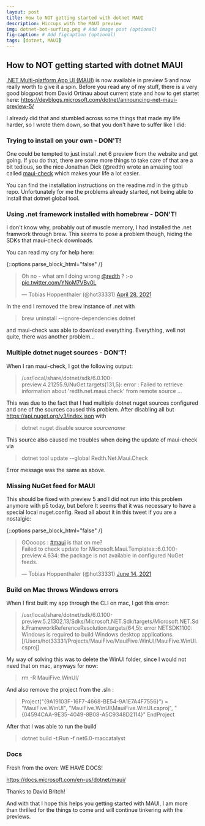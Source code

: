 ```yaml
---
layout: post
title: How to NOT getting started with dotnet MAUI
description: Hiccups with the MAUI preview
img: dotnet-bot-surfing.png # Add image post (optional)
fig-caption: # Add figcaption (optional)
tags: [dotnet, MAUI]
---
```

## How to NOT getting started with dotnet MAUI

[.NET Multi-platform App UI (MAUI)](https://github.com/dotnet/maui) is now available in preview 5 and now really worth to give it a spin. 
Before you read any of my stuff, there is a very good blogpost from David Ortinau about current state and how to get startet here:
https://devblogs.microsoft.com/dotnet/announcing-net-maui-preview-5/

I already did that and stumbled across some things that made my life harder, so I wrote them down, so that you don't have to suffer like I did:


### Trying to install on your own - DON'T!

One could be tempted to just install .net 6 preview from the website and get going. If you do that, there are some more things to take care of that are a bit tedious, so the nice Jonathan Dick (@redth) wrote an amazing tool called [maui-check](https://github.com/Redth/dotnet-maui-check) which makes your life a lot easier.

You can find the installation instructions on the readme.md in the github repo.
Unfortunately for me the problems already started, not being able to install that dotnet global tool.


### Using .net framework installed with homebrew - DON'T!

I don't know why, probably out of muscle memory, I had installed the .net framwork through brew. This seems to pose a problem though, hiding the SDKs that maui-check downloads.

You can read my cry for help here:

{::options parse_block_html="false" /}

<div class="center">

<blockquote class="twitter-tweet"><p lang="en" dir="ltr">Oh no - what am I doing wrong <a href="https://twitter.com/redth?ref_src=twsrc%5Etfw">@redth</a> ? :-o <a href="https://t.co/YNoM7VBv0L">pic.twitter.com/YNoM7VBv0L</a></p>&mdash; Tobias Hoppenthaler (@hot33331) <a href="https://twitter.com/hot33331/status/1387385922585567236?ref_src=twsrc%5Etfw">April 28, 2021</a></blockquote> <script async src="https://platform.twitter.com/widgets.js" charset="utf-8"></script>

</div>

In the end I removed the brew instance of .net with

> brew uninstall --ignore-dependencies dotnet

and maui-check was able to download everything. Everything, well not quite, there was another problem...


### Multiple dotnet nuget sources - DON'T!

When I ran maui-check, I got the following output:

> /usr/local/share/dotnet/sdk/6.0.100-preview.4.21255.9/NuGet.targets(131,5): error : Failed to retrieve information about 'redth.net.maui.check' from remote source ...

This was due to the fact that I had multiple dotnet nuget sources configured and one of the sources caused this problem. After disabling all but https://api.nuget.org/v3/index.json with

> dotnet nuget disable source *sourcename*
  
This source also caused me troubles when doing the update of maui-check via
  
> dotnet tool update --global Redth.Net.Maui.Check
  
Error message was the same as above.


### Missing NuGet feed for MAUI

This should be fixed with preview 5 and I did not run into this problem anymore with p5 today, but before It seems that it was necessary to have a special local nuget.config. Read all about it in this tweet if you are a nostalgic:
 

{::options parse_block_html="false" /}

<div class="center">  
  
<blockquote class="twitter-tweet"><p lang="en" dir="ltr">OOooops : <a href="https://twitter.com/hashtag/maui?src=hash&amp;ref_src=twsrc%5Etfw">#maui</a> is that on me?<br>Failed to check update for Microsoft.Maui.Templates::6.0.100-preview.4.634: the package is not available in configured NuGet feeds.</p>&mdash; Tobias Hoppenthaler (@hot33331) <a href="https://twitter.com/hot33331/status/1404346909783957504?ref_src=twsrc%5Etfw">June 14, 2021</a></blockquote> <script async src="https://platform.twitter.com/widgets.js" charset="utf-8"></script>
  
</div>


### Build on Mac throws Windows errors
  
When I first built my app through the CLI on mac, I got this error:
  
> /usr/local/share/dotnet/sdk/6.0.100-preview.5.21302.13/Sdks/Microsoft.NET.Sdk/targets/Microsoft.NET.Sdk.FrameworkReferenceResolution.targets(64,5): error NETSDK1100: Windows is required to build Windows desktop applications. [/Users/hot33331/Projects/MauiFive/MauiFive.WinUI/MauiFive.WinUI.csproj]

My way of solving this was to delete the WinUI folder, since I would not need that on mac, anyways for now:

> rm -R MauiFive.WinUI/

And also remove the project from the .sln :

> Project("{9A19103F-16F7-4668-BE54-9A1E7A4F7556}") = "MauiFive.WinUI", "MauiFive.WinUI\MauiFive.WinUI.csproj", "{04594CAA-9E35-4049-8B08-A5C9348D2114}"
EndProject

After that I was able to run the build

> dotnet build -t:Run -f net6.0-maccatalyst


### Docs

Fresh from the oven: WE HAVE DOCS!

https://docs.microsoft.com/en-us/dotnet/maui/

Thanks to David Britch!


And with that I hope this helps you getting started with MAUI, I am more than thrilled for the things to come and will continue tinkering with the previews.






